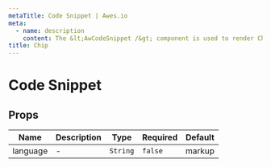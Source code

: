 ```yaml
---
metaTitle: Code Snippet | Awes.io
meta:
  - name: description
    content: The &lt;AwCodeSnippet /&gt; component is used to render Chip - UI Vue component for Awes.io.
title: Chip
---
```

# Code Snippet

## Props

<!-- @vuese:AwCodeSnippet:props:start -->
|Name|Description|Type|Required|Default|
|---|---|---|---|---|
|language|-|`String`|`false`|markup|

<!-- @vuese:AwCodeSnippet:props:end -->




